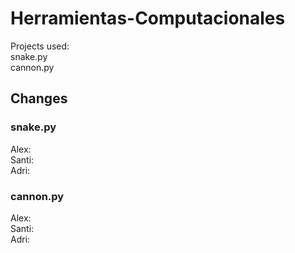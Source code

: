 # Herramientas-Computacionales

Projects used: <br />
snake.py <br />
cannon.py <br />

## Changes

### snake.py
Alex: <br />
Santi: <br Added a funtion in which the snake and the food change colors each game without being the same. />
Adri: <br />

### cannon.py
Alex: <br />
Santi: <br Added a function in which the balls and the target change color each game without being the same. />
Adri: <br />

